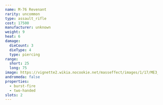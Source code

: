 ```yaml
---
name: M-76 Revenant
rarity: uncommon
type: assault_rifle
cost: 17500
manufacturer: unknown
weight: 9
heat: 6
damage:
  dieCount: 3
  dieType: 4
  type: piercing
range:
  short: 25
  long: 75
image: https://vignette2.wikia.nocookie.net/masseffect/images/1/17/ME3_Revenant_Assault_Rifle.png/revision/latest?cb=20120317174455
andromeda: false
properties:
  - burst-fire
  - two-handed
slots: 2
---
```

